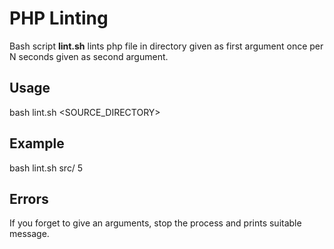 # PHP Linting

Bash script **lint.sh** lints php file in directory given as first argument once per N seconds given as second argument.

## Usage

bash lint.sh <SOURCE_DIRECTORY> <INTERVAL>

## Example

bash lint.sh src/ 5

## Errors

If you forget to give an arguments, stop the process and prints suitable message.
